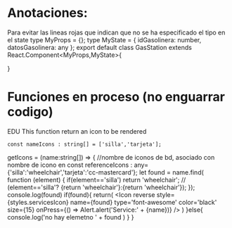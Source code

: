 # Anotaciones:
Para evitar las lineas rojas que indican que no se ha especificado el tipo en el state
type MyProps = {};
type MyState = { idGasolinera: number, datosGasolinera: any };
export default class GasStation extends React.Component<MyProps,MyState>{
  
}

# Funciones en proceso (no enguarrar codigo)
EDU
This function return an icon to be rendered

    const nameIcons : string[] = ['silla','tarjeta'];
  getIcons = (name:string[]) => {
    //nombre de iconos de bd, asociado con nombre de icono en <Icon />
    const referenceIcons : any= {'silla':'wheelchair','tarjeta':'cc-mastercard'};
    let found = name.find( function (element) {
      if(element=='silla') return 'wheelchair';
      // (element=='silla'? {return 'wheelchair'}:{return 'wheelchair'});
    });
    console.log(found)
    if(found){
      return(
        <Icon
        reverse
        style={styles.servicesIcon}
        name={found}
        type='font-awesome'
        color='black'
        size={15}
        onPress={() => Alert.alert('Service:' + {name})}
      />
      )
    }else{
      console.log('no hay elemetno ' + found )
    }
  }
